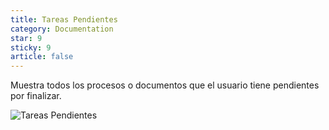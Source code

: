 ```yaml
---
title: Tareas Pendientes
category: Documentation
star: 9
sticky: 9
article: false
---
```


Muestra todos los procesos o documentos que el usuario tiene pendientes por finalizar.


![Tareas Pendientes](/assets/img/docs/basic-rules/tasks.png)